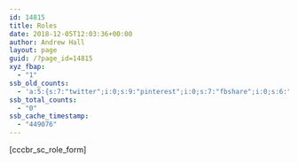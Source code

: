 ```yaml
---
id: 14815
title: Roles
date: 2018-12-05T12:03:36+00:00
author: Andrew Hall
layout: page
guid: /?page_id=14815
xyz_fbap:
  - "1"
ssb_old_counts:
  - 'a:5:{s:7:"twitter";i:0;s:9:"pinterest";i:0;s:7:"fbshare";i:0;s:6:"reddit";i:0;s:6:"tumblr";N;}'
ssb_total_counts:
  - "0"
ssb_cache_timestamp:
  - "449076"
---
```

[cccbr\_sc\_role_form]
